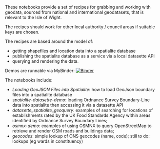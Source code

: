 These notebooks provide a set of recipes for grabbing and working with geodata, sourced from national and international geodatasets, that is relevant to the Isle of Wight.

The recipes should work for other local authority / council areas if suitable keys are chosen.

The recipes are based around the model of:

- getting shapefiles and location data into a spatialite database
- publishing the spatialite database as a service via a local datasette API
- querying and rendering the data.

Demos are runnable via MyBinder: [![Binder](https://mybinder.org/badge_logo.svg)](https://mybinder.org/v2/gh/isleofdata/geodata/master?filepath=notebooks)

The notebooks include:

- *Loading GeoJSON Files into Spatialite*: how to load GeoJson boundary files into a spatialite database
- *spatialite-datasette-demo*: loading Ordnance Survey Boundary-Line data into spatialite then accessing it via a datasette API
- *datasette_spatialite_geoquery*: examples of searching for locations of establishments rated by the UK Food Standards Agency within areas identified by Ordnance Survey Boundary Lines;
- *osmnx-demo*: examples of using OSMNX to query OpenStreetMap to retrieve and render OSM roads and buildings data;
- *geocodes*: simple lookup of ONS geocodes (name, code); still to do: lookups (eg wards in constituency)
